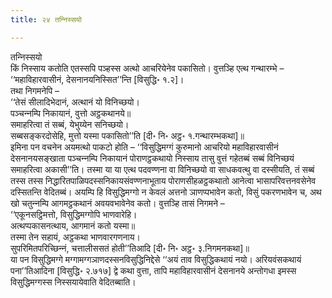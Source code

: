 ```yaml
---
title: २४ तन्‍निस्सयो

---
```

तन्‍निस्सयो  
किं निस्साय कतोति एतस्सपि पञ्हस्स अत्थो आचरियेनेव पकासितो। वुत्तञ्हि एत्थ गन्थारम्भे –  
‘‘महाविहारवासीनं, देसनानयनिस्सित’’न्ति [विसुद्धि॰ १.२]।  
तथा निगमनेपि –  
‘‘तेसं सीलादिभेदानं, अत्थानं यो विनिच्छयो।  
पञ्‍चन्‍नम्पि निकायानं, वुत्तो अट्ठकथानये॥  
समाहरित्वा तं सब्बं, येभुय्येन सनिच्छयो।  
सब्बसङ्करदोसेहि, मुत्तो यस्मा पकासितो’’ति [दी॰ नि॰ अट्ठ॰ १.गन्थारम्भकथा]॥  
इमिना पन वचनेन अयमत्थो पाकटो होति – ‘‘विसुद्धिमग्गं कुरुमानो आचरियो महाविहारवासीनं देसनानयसङ्खाता पञ्‍चन्‍नम्पि निकायानं पोराणट्ठकथायो निस्साय तासु वुत्तं गहेतब्बं सब्बं विनिच्छयं समाहरित्वा अकासी’’ति। तस्मा या या एत्थ पदवण्णना वा विनिच्छयो वा साधकवत्थु वा दस्सीयति, तं सब्बं तस्स तस्स निद्धारितपाळिपदस्सनिकायसंवण्णनाभूताय पोराणसीहळट्ठकथातो आनेत्वा भासापरिवत्तनवसेनेव दस्सितन्ति वेदितब्बं। अयम्पि हि विसुद्धिमग्गो न केवलं अत्तनो ञाणप्पभावेन कतो, विसुं पकरणभावेन च, अथ खो चतुन्‍नम्पि आगमट्ठकथानं अवयवभावेनेव कतो। वुत्तञ्हि तासं निगमने –  
‘‘एकूनसट्ठिमत्तो, विसुद्धिमग्गोपि भाणवारेहि।  
अत्थप्पकासनत्थाय, आगमानं कतो यस्मा॥  
तस्मा तेन सहायं, अट्ठकथा भाणवारगणनाय।  
सुपरिमितपरिच्छिन्‍नं, चत्तालीससतं होती’’तिआदि [दी॰ नि॰ अट्ठ॰ ३.निगमनकथा]॥  
या पन विसुद्धिमग्गे मग्गामग्गञाणदस्सनविसुद्धिनिद्देसे ‘‘अयं ताव विसुद्धिकथायं नयो। अरियवंसकथायं पना’’तिआदिना [विसुद्धि॰ २.७१७] द्वे कथा वुत्ता, तापि महाविहारवासीनं देसनानये अन्तोगधा इमस्स विसुद्धिमग्गस्स निस्सयायेवाति वेदितब्बाति।  